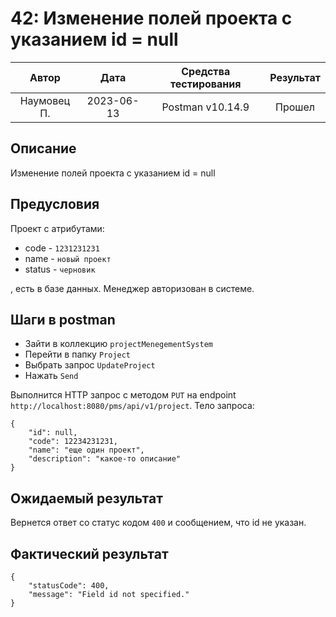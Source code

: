 # 42: Изменение полей проекта с указанием id = null

|    Автор    |    Дата    | Средства тестирования | Результат |
|:-----------:|:----------:|:---------------------:|:---------:|
| Наумовец П. | 2023-06-13 |   Postman v10.14.9    |  Прошел   |

## Описание

Изменение полей проекта с указанием id = null

## Предусловия

Проект с атрибутами:

* code - `1231231231`
* name - `новый проект`
* status - `черновик`

, есть в базе данных. Менеджер авторизован в системе.

## Шаги в postman

* Зайти в коллекцию `projectMenegementSystem`
* Перейти в папку `Project`
* Выбрать запрос `UpdateProject`
* Нажать `Send`

Выполнится HTTP запрос с методом `PUT` на endpoint `http://localhost:8080/pms/api/v1/project`. Тело запроса:

```
{
    "id": null,
    "code": 12234231231,
    "name": "еще один проект",
    "description": "какое-то описание"
}
```

## Ожидаемый результат

Вернется ответ со статус кодом `400` и сообщением, что id не указан.

## Фактический результат

```
{
    "statusCode": 400,
    "message": "Field id not specified."
}
```